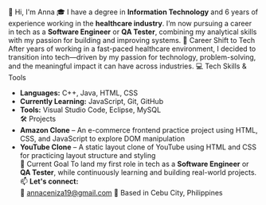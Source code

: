 👋 Hi, I'm Anna
🎓 I have a degree in **Information Technology** and 6 years of experience working in the **healthcare industry**. I’m now pursuing a career in tech as a **Software Engineer** or **QA Tester**, combining my analytical skills with my passion for building and improving systems.
🚀 Career Shift to Tech
After years of working in a fast-paced healthcare environment, I decided to transition into tech—driven by my passion for technology, problem-solving, and the meaningful impact it can have across industries.
💻 Tech Skills & Tools
- **Languages:** C++, Java, HTML, CSS  
- **Currently Learning:** JavaScript, Git, GitHub  
- **Tools:** Visual Studio Code, Eclipse, MySQL  
🛠️ Projects
- **Amazon Clone** – An e-commerce frontend practice project using HTML, CSS, and JavaScript to explore DOM manipulation  
- **YouTube Clone** – A static layout clone of YouTube using HTML and CSS for practicing layout structure and styling  
🎯 Current Goal
To land my first role in tech as a **Software Engineer** or **QA Tester**, while continuously learning and building real-world projects.
📫 **Let's connect:**  
📧 annaceniza19@gmail.com
📍 Based in Cebu City, Philippines
